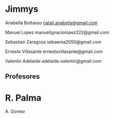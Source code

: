 # Jimmys
Anabella Bottasso  natali.anabella@gmail.com
<p>
Manuel Lopez  manuelignaciolopez222@gmail.com
  </p>
  <p>
Sebastian Zaragoza sebaema2050@gmail.com
    </p>
    <p>
Ernesto Villasante ernestovillasante@gmail.com
      </p>
      <p>
Valentin Adelaide adelaide.valentin@gmail.com
        </p>
<h2>
Profesores
  </h2>
<h1>
R. Palma
  </h1>
  <p>
A. Gomez
    </h1>
  </p>

